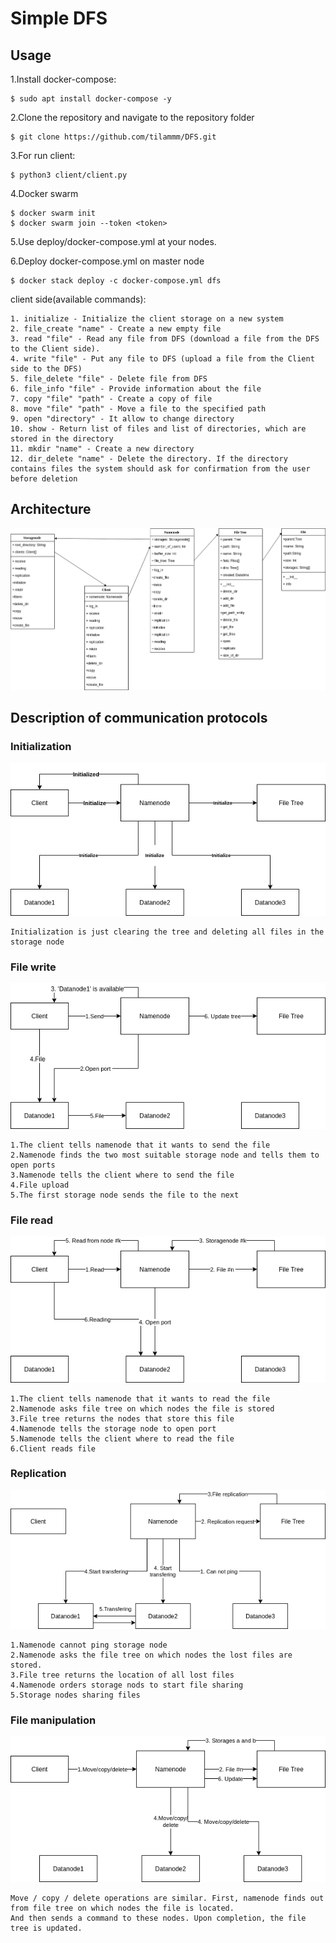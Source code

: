# Simple DFS

## Usage
1.Install docker-compose:
```
$ sudo apt install docker-compose -y
```
2.Clone the repository and navigate to the repository folder
```
$ git clone https://github.com/tilammm/DFS.git
```
3.For run client:
```
$ python3 client/client.py
```
4.Docker swarm
```
$ docker swarm init
$ docker swarm join --token <token>
```
5.Use deploy/docker-compose.yml at your nodes. 

6.Deploy docker-compose.yml on master node
```
$ docker stack deploy -c docker-compose.yml dfs
```
client side(available commands):
```
1. initialize - Initialize the client storage on a new system
2. file_create "name" - Create a new empty file
3. read "file" - Read any file from DFS (download a file from the DFS to the Client side).
4. write "file" - Put any file to DFS (upload a file from the Client side to the DFS)
5. file_delete "file" - Delete file from DFS
6. file_info "file" - Provide information about the file
7. copy "file" "path" - Create a copy of file 
8. move "file" "path" - Move a file to the specified path
9. open "directory" - It allow to change directory
10. show - Return list of files and list of directories, which are stored in the directory
11. mkdir "name" - Create a new directory
12. dir_delete "name" - Delete the directory. If the directory contains files the system should ask for confirmation from the user before deletion
```

## Architecture

![](src/DFS.png?raw=true)


## Description of communication protocols

### Initialization
![](src/Initialize.png?raw=true)
```
Initialization is just clearing the tree and deleting all files in the storage node
```

### File write
![](src/Send_file.png?raw=true)
```
1.The client tells namenode that it wants to send the file
2.Namenode finds the two most suitable storage node and tells them to open ports
3.Namenode tells the client where to send the file
4.File upload
5.The first storage node sends the file to the next
```

### File read
![](src/Reading.png?raw=true)

```
1.The client tells namenode that it wants to read the file
2.Namenode asks file tree on which nodes the file is stored
3.File tree returns the nodes that store this file
4.Namenode tells the storage node to open port
5.Namenode tells the client where to read the file 
6.Client reads file
```
### Replication
![](src/Replication.png?raw=true)
```
1.Namenode cannot ping storage node
2.Namenode asks the file tree on which nodes the lost files are stored.
3.File tree returns the location of all lost files
4.Namenode orders storage nods to start file sharing
5.Storage nodes sharing files
```


### File manipulation
![](src/File_manipulation.png?raw=true)

```
Move / copy / delete operations are similar. First, namenode finds out from file tree on which nodes the file is located.
And then sends a command to these nodes. Upon completion, the file tree is updated.
```